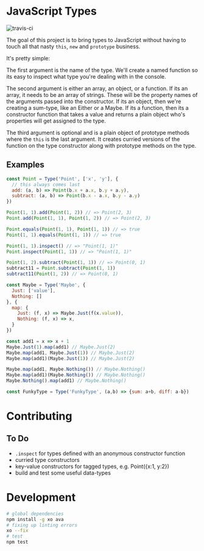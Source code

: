# JavaScript Types

![travis-ci](https://travis-ci.org/ccorcos/js-type.svg?branch=master)

The goal of this project is to bring types to JavaScript without having to touch all that nasty `this`, `new` and `prototype` business.

It's pretty simple:

The first argument is the name of the type. We'll create a named function so its easy to inspect what type you're dealing with in the console.

The second argument is either an array, an object, or a function. If its an array, it needs to be an array of strings. These will be the property names of the arguments passed into the constructor. If its an object, then we're creating a sum-type, like an Either or a Maybe. If its a function, then its a constructor function that takes a value and returns a plain object who's properties will get assigned to the type.

The third argument is optional and is a plain object of prototype methods where the `this` is the last argument. It creates curried versions of the function on the type constructor along with prototype methods on the type.

## Examples

```js
const Point = Type('Point', ['x', 'y'], {
  // this always comes last
  add: (a, b) => Point(b.x + a.x, b.y + a.y),
  subtract: (a, b) => Point(b.x - a.x, b.y - a.y)
})

Point(1, 1).add(Point(1, 2)) // => Point(2, 3)
Point.add(Point(1, 1), Point(1, 2)) // => Point(2, 3)

Point.equals(Point(1, 1), Point(1, 1)) // => true
Point(1, 1).equals(Point(1, 1)) // => true

Point(1, 1).inspect() // => "Point(1, 1)"
Point.inspect(Point(1, 1)) // => "Point(1, 1)"

Point(1, 2).subtract(Point(1, 1)) // => Point(0, 1)
subtract11 = Point.subtract(Point(1, 1))
subtract11(Point(1, 2)) // => Point(0, 1)

const Maybe = Type('Maybe', {
  Just: ['value'],
  Nothing: []
}, {
  map: {
    Just: (f, x) => Maybe.Just(f(x.value)),
    Nothing: (f, x) => x,
  }
})

const add1 = x => x + 1
Maybe.Just(1).map(add1) // Maybe.Just(2)
Maybe.map(add1, Maybe.Just(1)) // Maybe.Just(2)
Maybe.map(add1)(Maybe.Just(1)) // Maybe.Just(2)

Maybe.map(add1, Maybe.Nothing()) // Maybe.Nothing()
Maybe.map(add1)(Maybe.Nothing()) // Maybe.Nothing()
Maybe.Nothing().map(add1) // Maybe.Nothing()

const FunkyType = Type('FunkyType', (a,b) => {sum: a+b, diff: a-b})
```

# Contributing

## To Do

- `.inspect` for types defined with an anonymous constructor function
- curried type constructors
- key-value constructors for tagged types, e.g. Point({x:1, y:2})
- build and test some useful data-types

# Development

```bash
# global dependencies
npm install -g xo ava
# fixing up linting errors
xo --fix
# test
npm test
```
